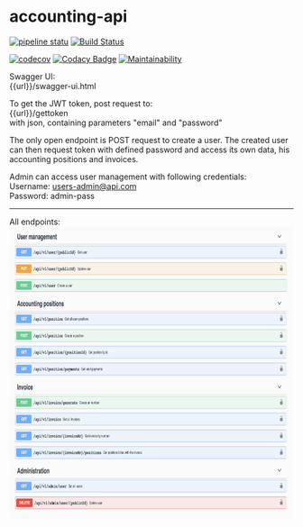 # accounting-api


[![pipeline statu](https://gitlab.com/alex.vaitsekhovich/accounting-api/badges/main/pipeline.svg)](https://gitlab.com/alex.vaitsekhovich/accounting-api/pipelines) [![Build Status](https://travis-ci.org/alexvaitsekhovich/accounting-api.svg?branch=main)](https://travis-ci.org/alexvaitsekhovich/accounting-api)

[![codecov](https://codecov.io/gh/alexvaitsekhovich/accounting-api/branch/main/graph/badge.svg)](https://codecov.io/gh/alexvaitsekhovich/accounting-api) [![Codacy Badge](https://app.codacy.com/project/badge/Grade/0b0d328306c94036bbb320910b2f5cf9)](https://www.codacy.com/gh/alexvaitsekhovich/accounting-api/dashboard?utm_source=github.com&amp;utm_medium=referral&amp;utm_content=alexvaitsekhovich/accounting-api&amp;utm_campaign=Badge_Grade) [![Maintainability](https://api.codeclimate.com/v1/badges/932b96f3407d5d9f2ad1/maintainability)](https://codeclimate.com/github/alexvaitsekhovich/accounting-api/maintainability)

Swagger UI:<br>
{{url}}/swagger-ui.html

To get the JWT token, post request to:<br>
{{url}}/gettoken<br>
with json, containing parameters "email" and "password"

The only open endpoint is POST request to create a user. The created user can then request token with defined password and access its own data, his accounting positions and invoices.<br>

Admin can access user management with following credentials:<br>
Username: users-admin@api.com<br>
Password: admin-pass

<hr/>
All endpoints:
<br>

<img src="https://github.com/alexvaitsekhovich/images/blob/main/accounting_api.png" width="800px" height="520px" alt="Accounting API endpoints">
